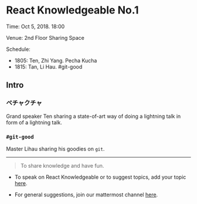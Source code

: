 # React Knowledgeable No.1

Time: Oct 5, 2018. 18:00

Venue: 2nd Floor Sharing Space

Schedule:

- 1805: Ten, Zhi Yang. Pecha Kucha
- 1815: Tan, Li Hau. #git-good

## Intro

### ペチャクチャ

Grand speaker Ten sharing a state-of-art way of doing a lightning talk in form of a lightning talk.

### `#git-good`

Master Lihau sharing his goodies on `git`.

---

> To share knowledge and have fun.

- To speak on React Knowledgeable or to suggest topics, add your topic [here](https://git.garena.com/shopee/mall-fe/react-knowledgeable/blob/master/call-for-papers.md).

- For general suggestions, join our mattermost channel [here](https://mattermost.garenanow.com/sea/channels/react-knowledgeable).
